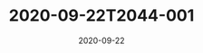 ---
date: 2020-09-22
title: 2020-09-22T2044-001
hero: 2020/2020-09-22T2044-001.jpeg

# briefly describe the image…
alt: ''

# insert the closed caption text after the three-dash break…
# (include line-breaks, punctuation, and capitalization)
---